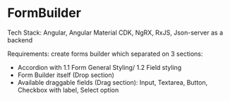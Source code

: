 # FormBuilder

Tech Stack: Angular, Angular Material CDK, NgRX, RxJS, Json-server as a backend

Requirements: create forms builder which separated on 3 sections:
* Accordion with 1.1 Form General Styling/ 1.2 Field styling 
* Form Builder itself (Drop section)
* Available draggable fields (Drag section): Input, Textarea, Button, Checkbox with label, Select option

